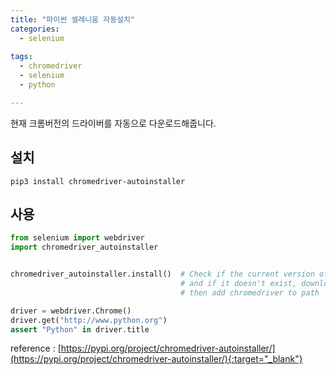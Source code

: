```yaml
---
title: "파이썬 셀레니움 자동설치"
categories:
  - selenium
  
tags:
  - chromedriver
  - selenium
  - python

---
```


현재 크롬버전의 드라이버를 자동으로 다운로드해줍니다.

## 설치
```shell
pip3 install chromedriver-autoinstaller
```

## 사용
```python
from selenium import webdriver
import chromedriver_autoinstaller


chromedriver_autoinstaller.install()  # Check if the current version of chromedriver exists
                                      # and if it doesn't exist, download it automatically,
                                      # then add chromedriver to path

driver = webdriver.Chrome()
driver.get("http://www.python.org")
assert "Python" in driver.title
```

reference : [https://pypi.org/project/chromedriver-autoinstaller/](https://pypi.org/project/chromedriver-autoinstaller/){:target="_blank"}
